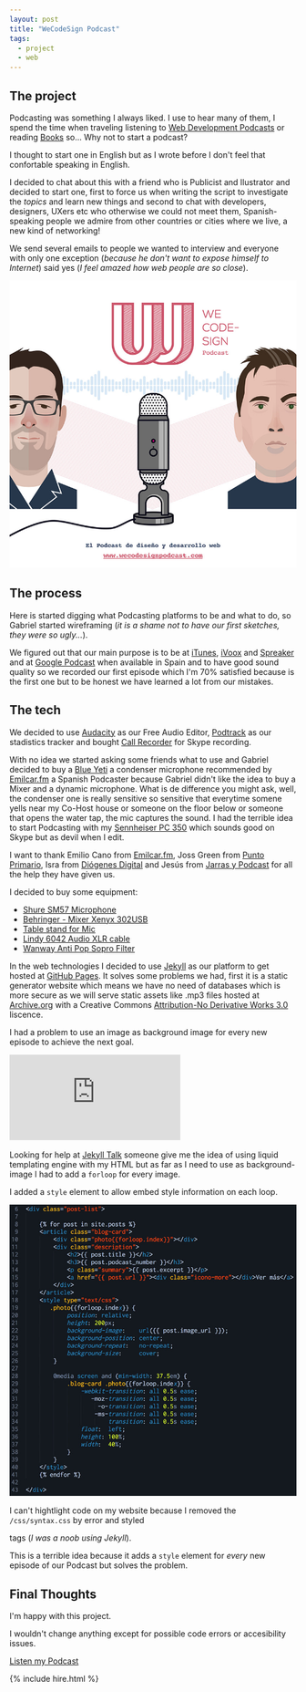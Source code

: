```yaml
---
layout: post
title: "WeCodeSign Podcast"
tags:
  - project
  - web
---
```


## The project

Podcasting was something I always liked. I use to hear many of them, I spend the time when traveling listening to [Web Development Podcasts](/resources/#podcasts) or reading [Books](/resources/#books) so... Why not to start a podcast?

I thought to start one in English but as I wrote before I don't feel that confortable speaking in English.

I decided to chat about this with a friend who is Publicist and Ilustrator and decided to start one, first to force us when writing the script to investigate the _topics_ and learn new things and second to chat with developers, designers, UXers etc who otherwise we could not meet them, Spanish-speaking people we admire from other countries or cities where we live, a new kind of networking!
 
We send several emails to people we wanted to interview and everyone with only one exception (_because he don't want to expose himself to Internet_) said yes (_I feel amazed how web people are so close_).

<img src="/images/proyecto-wecodesign-1.jpg" alt="iTunes de WeCodeSign cover">

## The process

Here is started digging what Podcasting platforms to be and what to do, so Gabriel started wireframing (_it is a shame not to have our first sketches, they were so ugly..._).

We figured out that our main purpose is to be at [iTunes](https://itunes.apple.com/es/podcast/wecodesign-podcast/id1113501272?l=en), [iVoox](http://www.ivoox.com/escuchar-audios-wecodesign-podcast_al_5101204_1.html) and [Spreaker](http://www.spreaker.com/user/8737490) and at [Google Podcast](https://play.google.com/music/podcasts/publish?u=0&hl=es) when available in Spain and to have good sound quality so we recorded our first episode which I'm 70% satisfied because is the first one but to be honest we have learned a lot from our mistakes.

## The tech

We decided to use <a href="https://sourceforge.net/projects/audacity/" target="_blank">Audacity</a> as our Free Audio Editor, <a href="https://www.podtrac.com/" target="_blank">Podtrack</a> as our stadistics tracker and bought <a href="http://www.ecamm.com/mac/callrecorder/" target="_blank">Call Recorder</a> for Skype recording.

With no idea we started asking some friends what to use and Gabriel decided to buy a <a href="http://www.bluemic.com/products/yeti/" target="_blank">Blue Yeti</a> a condenser microphone recommended by <a href="http://emilcar.fm/" target="_blank">Emilcar.fm</a> a Spanish Podcaster because Gabriel didn't like the idea to buy a Mixer and a dynamic microphone. What is de difference you might ask, well, the condenser one is really sensitive so sensitive that everytime somene yells near my Co-Host house or someone on the floor below or someone that opens the water tap, the mic captures the sound. I had the terrible idea to start Podcasting with my <a href="http://en-us.sennheiser.com/professional-gamer-headset-super-noise-cancellation-pc-350" target="_blank">Sennheiser PC 350</a> which sounds good on Skype but as devil when I edit.

I want to thank Emilio Cano from [Emilcar.fm](https://twitter.com/emilcar), Joss Green from [Punto Primario](https://twitter.com/jossgreen), Isra from [Diógenes Digital](https://twitter.com/diogenesdigita1) and Jesús from [Jarras y Podcast](https://twitter.com/Jarypod) for all the help they have given us.

I decided to buy some equipment:

<ul>
	<li><a href="https://www.amazon.es/Shure-SM57LCE-micr%C3%B3fono-profesional-sm-57lc/dp/B000CZ0R3S?ie=UTF8&ref_=pe_386191_132656271_TE_item" target="_blank">Shure SM57 Microphone</a></li>
	<li><a href="https://www.amazon.es/Behringer-Mesa-mezclas-Xenyx-302USB/dp/B005EHILV4?ie=UTF8&ref_=pe_386191_132656271_TE_item" target="_blank">Behringer - Mixer Xenyx 302USB</a></li>
	<li><a href="https://www.amazon.es/Soporte-micr%C3%B3fono-sobremesa-negro-Cablematic/dp/B00FDX3VXW?ie=UTF8&ref_=pe_386191_132656271_TE_item" target="_blank">Table stand for Mic</a></li>
	<li><a href="https://www.amazon.es/Lindy-6042-Cable-hembra-metros/dp/B000QUQKLM?ie=UTF8&ref_=pe_386191_132656271_TE_item" target="_blank">Lindy 6042 Audio XLR cable</a></li>
	<li><a href="https://www.amazon.es/Wanway-Filter-Filtro-Micr%C3%B3fono-Estudio/dp/B00K5NH0KA?ie=UTF8&ref_=pe_386191_132656271_TE_item" target="_blank">Wanway Anti Pop Sopro Filter</a></li>
</ul>

In the web technologies I decided to use <a href="http://jekyllrb.com" target="_blank">Jekyll</a> as our platform to get hosted at <a href="https://github.com/WeCodeSign/wecodesign.github.io" target="_blank">GitHub Pages</a>. It solves some problems we had, first it is a static generator website which means we have no need of databases which is more secure as we will serve static assets like .mp3 files hosted at <a href="https://archive.org/" target="_blank">Archive.org</a> with a Creative Commons <a href="http://creativecommons.org/licenses/by-nd/3.0/" target="_blank">Attribution-No Derivative Works 3.0</a> liscence.

I had a problem to use an image as background image for every new episode to achieve the next goal.

<iframe class="center" src="https://vine.co/v/i0KA0WhtB9I/embed/postcard" frameborder="0"></iframe><script src="https://platform.vine.co/static/scripts/embed.js"></script>

Looking for help at <a href="https://talk.jekyllrb.com/" target="_blank">Jekyll Talk</a> someone give me the idea of using liquid templating engine with my HTML but as far as I need to use as background-image I had to add a <code>forloop</code> for every image.

I added a <code>style</code> element to allow embed style information on each loop.

<img src="/images/proyecto-wecodesign-2.jpg" alt="Code of WeCodeSign">

I can't hightlight code on my website because I removed the <code>/css/syntax.css</code> by error and styled <code><blockquote></blockquote></code> tags (_I was a noob using Jekyll_).

This is a terrible idea because it adds a <code>style</code> element for _every_ new episode of our Podcast but solves the problem.

## Final Thoughts

I'm happy with this project.

I wouldn't change anything except for possible code errors or accesibility issues.

<p class="btn--hire">
  <a href="http://wecodesignpodcast.com" target="_blank">Listen my Podcast</a>
</p>

{% include hire.html %}